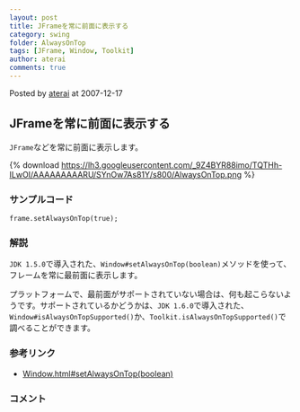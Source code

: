 ```yaml
---
layout: post
title: JFrameを常に前面に表示する
category: swing
folder: AlwaysOnTop
tags: [JFrame, Window, Toolkit]
author: aterai
comments: true
---
```


Posted by [aterai](http://terai.xrea.jp/aterai.html) at 2007-12-17

## JFrameを常に前面に表示する
`JFrame`などを常に前面に表示します。

{% download https://lh3.googleusercontent.com/_9Z4BYR88imo/TQTHh-ILwOI/AAAAAAAAARU/SYnOw7As81Y/s800/AlwaysOnTop.png %}

### サンプルコード
<pre class="prettyprint"><code>frame.setAlwaysOnTop(true);
</code></pre>

### 解説
`JDK 1.5.0`で導入された、`Window#setAlwaysOnTop(boolean)`メソッドを使って、フレームを常に最前面に表示します。

プラットフォームで、最前面がサポートされていない場合は、何も起こらないようです。サポートされているかどうかは、`JDK 1.6.0`で導入された、`Window#isAlwaysOnTopSupported()`か、`Toolkit.isAlwaysOnTopSupported()`で調べることができます。

### 参考リンク
- [Window.html#setAlwaysOnTop(boolean)](http://docs.oracle.com/javase/jp/6/api/java/awt/Window.html#setAlwaysOnTop%28boolean%29)

<!-- dummy comment line for breaking list -->

### コメント
